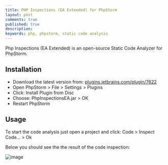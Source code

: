 ```yaml
---
title: PHP Inspections (EA Extended) for PhpStorm
layout: post
comments: true
published: true
description: 
keywords: php, phpstorm, static code analysis
---
```


Php Inspections (EA Extended) is an open-source Static Code Analyzer for PhpStorm. 

## Installation

* Download the latest version from: [plugins.jetbrains.com/plugin/7622](https://plugins.jetbrains.com/plugin/7622-php-inspections-ea-extended-)
* Open PhpStorm > File > Settings > Plugins
* Click: Install Plugin from Disc
* Choose: PhpInspectionsEA.jar > OK
* Restart PhpStorm

## Usage

To start the code analysis just open a project and click: Code > Inspect Code... > Ok

Below you should see the the result of the code inspection:

![image](https://user-images.githubusercontent.com/781074/43529677-1bae26fc-95ac-11e8-8b43-31fe1081d5f8.png)

